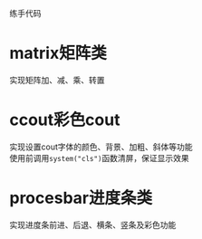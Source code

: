 练手代码
# matrix矩阵类
实现矩阵加、减、乘、转置

# ccout彩色cout
实现设置cout字体的颜色、背景、加粗、斜体等功能  
使用前调用`system("cls")`函数清屏，保证显示效果  

# procesbar进度条类   
实现进度条前进、后退、横条、竖条及彩色功能

